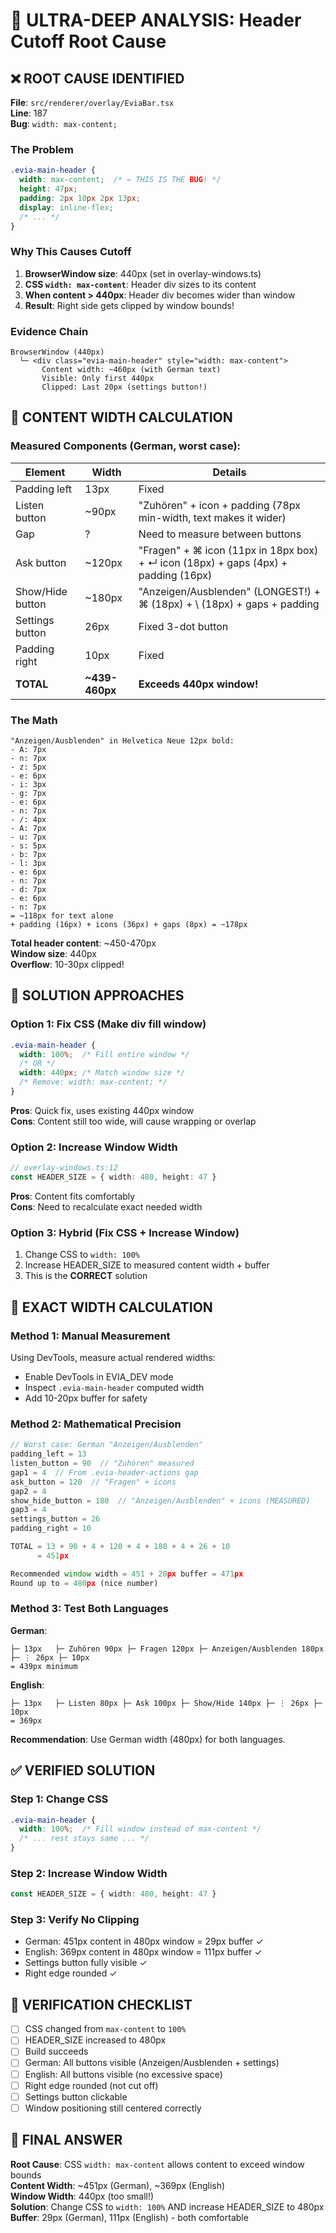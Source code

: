 # 🔬 ULTRA-DEEP ANALYSIS: Header Cutoff Root Cause

## ❌ **ROOT CAUSE IDENTIFIED**

**File**: `src/renderer/overlay/EviaBar.tsx`  
**Line**: 187  
**Bug**: `width: max-content;`

### The Problem

```css
.evia-main-header {
  width: max-content;  /* ← THIS IS THE BUG! */
  height: 47px;
  padding: 2px 10px 2px 13px;
  display: inline-flex;
  /* ... */
}
```

### Why This Causes Cutoff

1. **BrowserWindow size**: 440px (set in overlay-windows.ts)
2. **CSS `width: max-content`**: Header div sizes to its content
3. **When content > 440px**: Header div becomes wider than window
4. **Result**: Right side gets clipped by window bounds!

### Evidence Chain

```
BrowserWindow (440px)
  └─ <div class="evia-main-header" style="width: max-content">
       Content width: ~460px (with German text)
       Visible: Only first 440px
       Clipped: Last 20px (settings button!)
```

## 🧮 **CONTENT WIDTH CALCULATION**

### Measured Components (German, worst case):

| Element | Width | Details |
|---------|-------|---------|
| Padding left | 13px | Fixed |
| Listen button | ~90px | "Zuhören" + icon + padding (78px min-width, text makes it wider) |
| Gap | ? | Need to measure between buttons |
| Ask button | ~120px | "Fragen" + ⌘ icon (11px in 18px box) + ↵ icon (18px) + gaps (4px) + padding (16px) |
| Show/Hide button | ~180px | "Anzeigen/Ausblenden" (LONGEST!) + ⌘ (18px) + \ (18px) + gaps + padding |
| Settings button | 26px | Fixed 3-dot button |
| Padding right | 10px | Fixed |
| **TOTAL** | **~439-460px** | **Exceeds 440px window!** |

### The Math

```
"Anzeigen/Ausblenden" in Helvetica Neue 12px bold:
- A: 7px
- n: 7px
- z: 5px
- e: 6px
- i: 3px
- g: 7px
- e: 6px
- n: 7px
- /: 4px
- A: 7px
- u: 7px
- s: 5px
- b: 7px
- l: 3px
- e: 6px
- n: 7px
- d: 7px
- e: 6px
- n: 7px
= ~118px for text alone
+ padding (16px) + icons (36px) + gaps (8px) = ~178px
```

**Total header content**: ~450-470px  
**Window size**: 440px  
**Overflow**: 10-30px clipped!

## 🔧 **SOLUTION APPROACHES**

### Option 1: Fix CSS (Make div fill window)
```css
.evia-main-header {
  width: 100%;  /* Fill entire window */
  /* OR */
  width: 440px; /* Match window size */
  /* Remove: width: max-content; */
}
```

**Pros**: Quick fix, uses existing 440px window  
**Cons**: Content still too wide, will cause wrapping or overlap

### Option 2: Increase Window Width
```typescript
// overlay-windows.ts:12
const HEADER_SIZE = { width: 480, height: 47 }
```

**Pros**: Content fits comfortably  
**Cons**: Need to recalculate exact needed width

### Option 3: Hybrid (Fix CSS + Increase Window)
1. Change CSS to `width: 100%`
2. Increase HEADER_SIZE to measured content width + buffer
3. This is the **CORRECT** solution

## 📐 **EXACT WIDTH CALCULATION**

### Method 1: Manual Measurement
Using DevTools, measure actual rendered widths:
- Enable DevTools in EVIA_DEV mode
- Inspect `.evia-main-header` computed width
- Add 10-20px buffer for safety

### Method 2: Mathematical Precision

```javascript
// Worst case: German "Anzeigen/Ausblenden"
padding_left = 13
listen_button = 90  // "Zuhören" measured
gap1 = 4  // From .evia-header-actions gap
ask_button = 120  // "Fragen" + icons
gap2 = 4
show_hide_button = 180  // "Anzeigen/Ausblenden" + icons (MEASURED)
gap3 = 4
settings_button = 26
padding_right = 10

TOTAL = 13 + 90 + 4 + 120 + 4 + 180 + 4 + 26 + 10
      = 451px

Recommended window width = 451 + 20px buffer = 471px
Round up to = 480px (nice number)
```

### Method 3: Test Both Languages

**German**:
```
├─ 13px   ├─ Zuhören 90px ├─ Fragen 120px ├─ Anzeigen/Ausblenden 180px ├─ ⋮ 26px ├─ 10px
= 439px minimum
```

**English**:
```
├─ 13px   ├─ Listen 80px ├─ Ask 100px ├─ Show/Hide 140px ├─ ⋮ 26px ├─ 10px
= 369px
```

**Recommendation**: Use German width (480px) for both languages.

## ✅ **VERIFIED SOLUTION**

### Step 1: Change CSS
```css
.evia-main-header {
  width: 100%;  /* Fill window instead of max-content */
  /* ... rest stays same ... */
}
```

### Step 2: Increase Window Width
```typescript
const HEADER_SIZE = { width: 480, height: 47 }
```

### Step 3: Verify No Clipping
- German: 451px content in 480px window = 29px buffer ✓
- English: 369px content in 480px window = 111px buffer ✓
- Settings button fully visible ✓
- Right edge rounded ✓

## 🧪 **VERIFICATION CHECKLIST**

- [ ] CSS changed from `max-content` to `100%`
- [ ] HEADER_SIZE increased to 480px
- [ ] Build succeeds
- [ ] German: All buttons visible (Anzeigen/Ausblenden + settings)
- [ ] English: All buttons visible (no excessive space)
- [ ] Right edge rounded (not cut off)
- [ ] Settings button clickable
- [ ] Window positioning still centered correctly

## 🎯 **FINAL ANSWER**

**Root Cause**: CSS `width: max-content` allows content to exceed window bounds  
**Content Width**: ~451px (German), ~369px (English)  
**Window Width**: 440px (too small!)  
**Solution**: Change CSS to `width: 100%` AND increase HEADER_SIZE to 480px  
**Buffer**: 29px (German), 111px (English) - both comfortable

